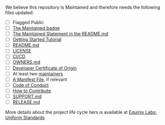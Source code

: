 We believe this repository is Maintained and therefore needs the following files updated:

* [ ] Flagged Public
* [ ] [The Maintained badge](https://github.com/equinix-labs/equinix-labs/blob/main/glossary.md#maintained-badge)
* [ ] [The Maintained Statement in the README.md](https://github.com/equinix-labs/equinix-labs/blob/main/glossary.md#maintained-statement)
* [ ] [Getting Started Tutorial](https://github.com/equinix-labs/equinix-labs/blob/main/glossary.md#getting-started-tutorial)
* [ ] [README.md](https://github.com/equinix-labs/equinix-labs/blob/main/glossary.md#readmemd)
* [ ] [LICENSE](https://github.com/equinix-labs/equinix-labs/blob/main/glossary.md#license)
* [ ] [CI/CD](https://github.com/equinix-labs/equinix-labs/blob/main/glossary.md#cicd)
* [ ] [OWNERS.md](https://github.com/equinix-labs/equinix-labs/blob/main/glossary.md#ownersmd)
* [ ] [Developer Certificate of Origin](https://github.com/equinix-labs/equinix-labs/blob/main/glossary.md#developer-certificate-of-origin)
* [ ] At least two [maintainers](https://github.com/equinix-labs/equinix-labs/blob/main/glossary.md#maintainer)
* [ ] [A Manifest File](https://github.com/equinix-labs/equinix-labs/blob/main/glossary.md#manifest-file), if relevant
* [ ] [Code of Conduct](https://github.com/equinix-labs/equinix-labs/blob/main/glossary.md#code-of-conduct)
* [ ] [How to Contribute](https://github.com/equinix-labs/equinix-labs/blob/main/glossary.md#contributors-guide)
* [ ] [SUPPORT.md](https://github.com/equinix-labs/equinix-labs/blob/main/glossary.md#supportmd)
* [ ] [RELEASE.md](https://github.com/equinix-labs/equinix-labs/blob/main/glossary.md#releasemd)

More details about the project life cycle tiers is available at [Equinix Labs: Uniform Standards](https://github.com/equinix-labs/equinix-labs/blob/main/uniform-standards.md)


